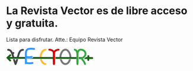 # La Revista Vector es de libre acceso y gratuita.

Lista para disfrutar. Atte.: Equipo Revista Vector

![Thumbnail of minimal](thumbnail.png)
